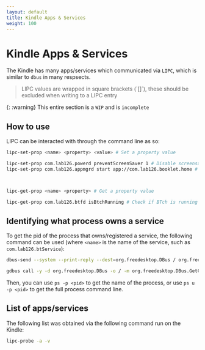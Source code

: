 ```yaml
---
layout: default
title: Kindle Apps & Services
weight: 100
---
```


# Kindle Apps & Services
The Kindle has many apps/services which communicated via `LIPC`, which is similar to `dbus` in many respsects.

<blockquote class="info">
LIPC values are wrapped in square brackets (`[]`), these should be excluded when writing to a LIPC entry
</blockquote>

{: :warning}
This entire section is a `WIP` and is `incomplete`

## How to use
LIPC can be interacted with through the command line as so:
~~~bash
lipc-set-prop <name> <property> <value> # Set a property value

lipc-set-prop com.lab126.powerd preventScreenSaver 1 # Disable screensaver
lipc-set-prop com.lab126.appmgrd start app://com.lab126.booklet.home # Open the home "app"



lipc-get-prop <name> <property> # Get a property value

lipc-get-prop com.lab126.btfd isBtchRunning # Check if BTch is running
~~~

## Identifying what process owns a service
To get the pid of the process that owns/registered a service, the following command can be used (where `<name>` is the name of the service, such as `com.lab126.btService`):
~~~bash
dbus-send --system --print-reply --dest=org.freedesktop.DBus / org.freedesktop.DBus.GetConnectionUnixProcessID string:<name> # Longer Command

gdbus call -y -d org.freedesktop.DBus -o / -m org.freedesktop.DBus.GetConnectionUnixProcessID <name> # Slightly Shorter Command
~~~
Then, you can use `ps -p <pid>` to get the name of the process, or use `ps u -p <pid>` to get the full process command line.

## List of apps/services
The following list was obtained via the following command run on the Kindle:
~~~bash
lipc-probe -a -v
~~~